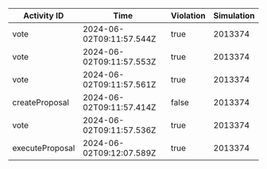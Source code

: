 | Activity ID     | Time                     | Violation | Simulation |
| --------------- | ------------------------ | --------- | ---------- |
| vote            | 2024-06-02T09:11:57.544Z | true      | 2013374    |
| vote            | 2024-06-02T09:11:57.553Z | true      | 2013374    |
| vote            | 2024-06-02T09:11:57.561Z | true      | 2013374    |
| createProposal  | 2024-06-02T09:11:57.414Z | false     | 2013374    |
| vote            | 2024-06-02T09:11:57.536Z | true      | 2013374    |
| executeProposal | 2024-06-02T09:12:07.589Z | true      | 2013374    |
